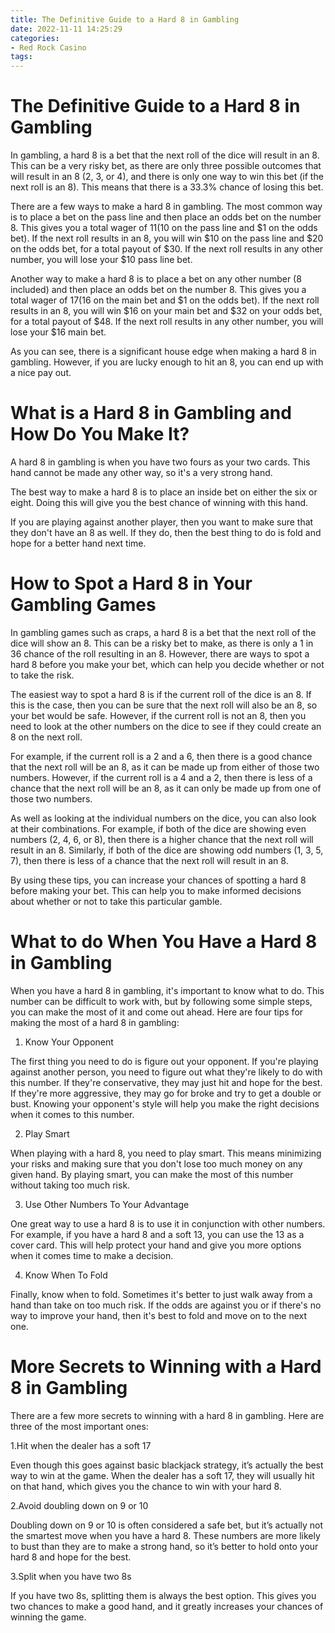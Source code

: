```yaml
---
title: The Definitive Guide to a Hard 8 in Gambling
date: 2022-11-11 14:25:29
categories:
- Red Rock Casino
tags:
---
```



#  The Definitive Guide to a Hard 8 in Gambling

In gambling, a hard 8 is a bet that the next roll of the dice will result in an 8. This can be a very risky bet, as there are only three possible outcomes that will result in an 8 (2, 3, or 4), and there is only one way to win this bet (if the next roll is an 8). This means that there is a 33.3% chance of losing this bet.

There are a few ways to make a hard 8 in gambling. The most common way is to place a bet on the pass line and then place an odds bet on the number 8. This gives you a total wager of $11 ($10 on the pass line and $1 on the odds bet). If the next roll results in an 8, you will win $10 on the pass line and $20 on the odds bet, for a total payout of $30. If the next roll results in any other number, you will lose your $10 pass line bet.

Another way to make a hard 8 is to place a bet on any other number (8 included) and then place an odds bet on the number 8. This gives you a total wager of $17 ($16 on the main bet and $1 on the odds bet). If the next roll results in an 8, you will win $16 on your main bet and $32 on your odds bet, for a total payout of $48. If the next roll results in any other number, you will lose your $16 main bet.

As you can see, there is a significant house edge when making a hard 8 in gambling. However, if you are lucky enough to hit an 8, you can end up with a nice pay out.

#  What is a Hard 8 in Gambling and How Do You Make It?

A hard 8 in gambling is when you have two fours as your two cards. This hand cannot be made any other way, so it's a very strong hand.

The best way to make a hard 8 is to place an inside bet on either the six or eight. Doing this will give you the best chance of winning with this hand.

If you are playing against another player, then you want to make sure that they don't have an 8 as well. If they do, then the best thing to do is fold and hope for a better hand next time.

#  How to Spot a Hard 8 in Your Gambling Games

In gambling games such as craps, a hard 8 is a bet that the next roll of the dice will show an 8. This can be a risky bet to make, as there is only a 1 in 36 chance of the roll resulting in an 8. However, there are ways to spot a hard 8 before you make your bet, which can help you decide whether or not to take the risk.

The easiest way to spot a hard 8 is if the current roll of the dice is an 8. If this is the case, then you can be sure that the next roll will also be an 8, so your bet would be safe. However, if the current roll is not an 8, then you need to look at the other numbers on the dice to see if they could create an 8 on the next roll.

For example, if the current roll is a 2 and a 6, then there is a good chance that the next roll will be an 8, as it can be made up from either of those two numbers. However, if the current roll is a 4 and a 2, then there is less of a chance that the next roll will be an 8, as it can only be made up from one of those two numbers.

As well as looking at the individual numbers on the dice, you can also look at their combinations. For example, if both of the dice are showing even numbers (2, 4, 6, or 8), then there is a higher chance that the next roll will result in an 8. Similarly, if both of the dice are showing odd numbers (1, 3, 5, 7), then there is less of a chance that the next roll will result in an 8.

By using these tips, you can increase your chances of spotting a hard 8 before making your bet. This can help you to make informed decisions about whether or not to take this particular gamble.

#  What to do When You Have a Hard 8 in Gambling 

When you have a hard 8 in gambling, it's important to know what to do. This number can be difficult to work with, but by following some simple steps, you can make the most of it and come out ahead. Here are four tips for making the most of a hard 8 in gambling:

1. Know Your Opponent

The first thing you need to do is figure out your opponent. If you're playing against another person, you need to figure out what they're likely to do with this number. If they're conservative, they may just hit and hope for the best. If they're more aggressive, they may go for broke and try to get a double or bust. Knowing your opponent's style will help you make the right decisions when it comes to this number.

2. Play Smart

When playing with a hard 8, you need to play smart. This means minimizing your risks and making sure that you don't lose too much money on any given hand. By playing smart, you can make the most of this number without taking too much risk.

3. Use Other Numbers To Your Advantage

One great way to use a hard 8 is to use it in conjunction with other numbers. For example, if you have a hard 8 and a soft 13, you can use the 13 as a cover card. This will help protect your hand and give you more options when it comes time to make a decision.

4. Know When To Fold

Finally, know when to fold. Sometimes it's better to just walk away from a hand than take on too much risk. If the odds are against you or if there's no way to improve your hand, then it's best to fold and move on to the next one.

#  More Secrets to Winning with a Hard 8 in Gambling

There are a few more secrets to winning with a hard 8 in gambling. Here are three of the most important ones:

1.Hit when the dealer has a soft 17

Even though this goes against basic blackjack strategy, it’s actually the best way to win at the game. When the dealer has a soft 17, they will usually hit on that hand, which gives you the chance to win with your hard 8.

2.Avoid doubling down on 9 or 10

Doubling down on 9 or 10 is often considered a safe bet, but it’s actually not the smartest move when you have a hard 8. These numbers are more likely to bust than they are to make a strong hand, so it’s better to hold onto your hard 8 and hope for the best.

3.Split when you have two 8s

If you have two 8s, splitting them is always the best option. This gives you two chances to make a good hand, and it greatly increases your chances of winning the game.